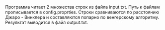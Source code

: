 Программа читает 2 множества строк из файла input.txt. Путь к файлам прописывается в config.proprties. Строки сравниваются по расстоянию Джаро - Винклера и составляются попарно по венгерскому алгоритму. Результат выводится в файл output.txt.  